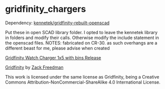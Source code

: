 # gridfinity_chargers
Dependency: [kennetek/gridfinity-rebuilt-openscad](https://github.com/kennetek/gridfinity-rebuilt-openscad)

Put these in open SCAD library folder.
I opted to leave the kennetek library in folders and modify their calls.
Otherwise modify the include statement in the openscad files.
NOTES: fabricated on CR-30. as such overhangs are a different beast for me, please advise when created

[Gridfinity Watch Charger 1x5 with bins Release](https://www.printables.com/model/352416-gridfinity-watch-charger-storage-1x5)

[Gridfinity](https://gridfinity.xyz/) by [Zack Freedman](https://www.youtube.com/c/ZackFreedman/about)

This work is licensed under the same license as Gridfinity, being a Creative Commons Attribution-NonCommercial-ShareAlike 4.0 International License.
